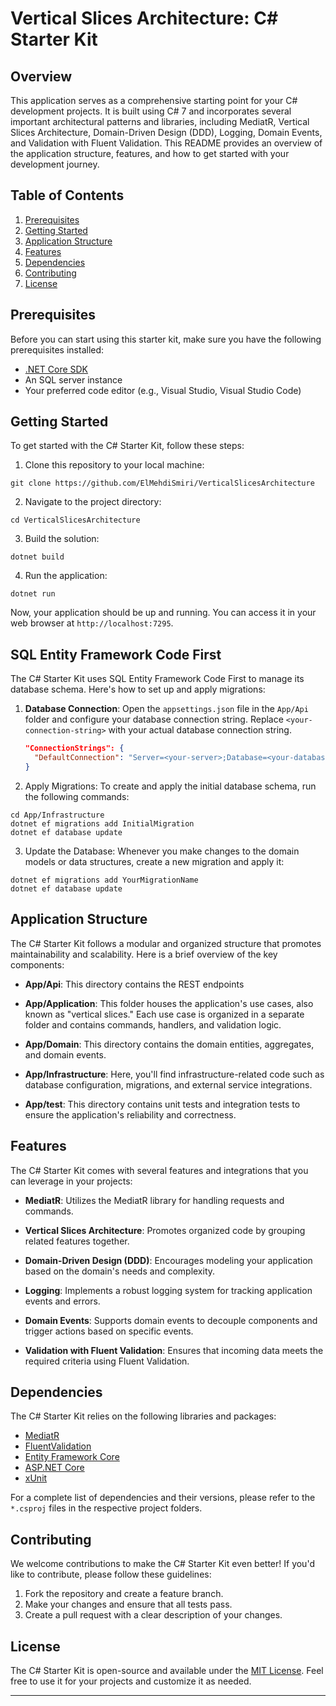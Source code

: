 # Vertical Slices Architecture: C# Starter Kit

## Overview

This application serves as a comprehensive starting point for your C# development projects. It is built using C# 7 and incorporates several important architectural patterns and libraries, including MediatR, Vertical Slices Architecture, Domain-Driven Design (DDD), Logging, Domain Events, and Validation with Fluent Validation. This README provides an overview of the application structure, features, and how to get started with your development journey.

## Table of Contents

1. [Prerequisites](#prerequisites)
2. [Getting Started](#getting-started)
3. [Application Structure](#application-structure)
4. [Features](#features)
5. [Dependencies](#dependencies)
6. [Contributing](#contributing)
7. [License](#license)

## Prerequisites

Before you can start using this starter kit, make sure you have the following prerequisites installed:

- [.NET Core SDK](https://dotnet.microsoft.com/download)
- An SQL server instance
- Your preferred code editor (e.g., Visual Studio, Visual Studio Code)

## Getting Started

To get started with the C# Starter Kit, follow these steps:

1. Clone this repository to your local machine:
```
git clone https://github.com/ElMehdiSmiri/VerticalSlicesArchitecture
```
2. Navigate to the project directory:
```
cd VerticalSlicesArchitecture
```
3. Build the solution:
```
dotnet build
```
4. Run the application:
```
dotnet run
```
Now, your application should be up and running. You can access it in your web browser at `http://localhost:7295`.
## SQL Entity Framework Code First

The C# Starter Kit uses SQL Entity Framework Code First to manage its database schema. Here's how to set up and apply migrations:

1. **Database Connection**: Open the `appsettings.json` file in the `App/Api` folder and configure your database connection string. Replace `<your-connection-string>` with your actual database connection string.

   ```json
   "ConnectionStrings": {
     "DefaultConnection": "Server=<your-server>;Database=<your-database>;User Id=<your-username>;Password=<your-password>;"
   }
2. Apply Migrations: To create and apply the initial database schema, run the following commands:
  ```
  cd App/Infrastructure
  dotnet ef migrations add InitialMigration
  dotnet ef database update
  ```
3. Update the Database: Whenever you make changes to the domain models or data structures, create a new migration and apply it:
  ```
  dotnet ef migrations add YourMigrationName
  dotnet ef database update
  ```
## Application Structure

The C# Starter Kit follows a modular and organized structure that promotes maintainability and scalability. Here is a brief overview of the key components:

- **App/Api**: This directory contains the REST endpoints

- **App/Application**: This folder houses the application's use cases, also known as "vertical slices." Each use case is organized in a separate folder and contains commands, handlers, and validation logic.

- **App/Domain**: This directory contains the domain entities, aggregates, and domain events.

- **App/Infrastructure**: Here, you'll find infrastructure-related code such as database configuration, migrations, and external service integrations.

- **App/test**: This directory contains unit tests and integration tests to ensure the application's reliability and correctness.

## Features

The C# Starter Kit comes with several features and integrations that you can leverage in your projects:

- **MediatR**: Utilizes the MediatR library for handling requests and commands.

- **Vertical Slices Architecture**: Promotes organized code by grouping related features together.

- **Domain-Driven Design (DDD)**: Encourages modeling your application based on the domain's needs and complexity.

- **Logging**: Implements a robust logging system for tracking application events and errors.

- **Domain Events**: Supports domain events to decouple components and trigger actions based on specific events.

- **Validation with Fluent Validation**: Ensures that incoming data meets the required criteria using Fluent Validation.

## Dependencies

The C# Starter Kit relies on the following libraries and packages:

- [MediatR](https://github.com/jbogard/MediatR)
- [FluentValidation](https://fluentvalidation.net/)
- [Entity Framework Core](https://docs.microsoft.com/en-us/ef/core/)
- [ASP.NET Core](https://docs.microsoft.com/en-us/aspnet/core/)
- [xUnit](https://xunit.net/)

For a complete list of dependencies and their versions, please refer to the `*.csproj` files in the respective project folders.

## Contributing

We welcome contributions to make the C# Starter Kit even better! If you'd like to contribute, please follow these guidelines:

1. Fork the repository and create a feature branch.
2. Make your changes and ensure that all tests pass.
3. Create a pull request with a clear description of your changes.

## License

The C# Starter Kit is open-source and available under the [MIT License](LICENSE). Feel free to use it for your projects and customize it as needed.

---
